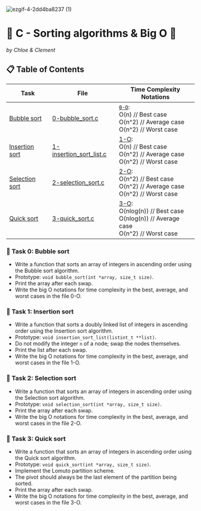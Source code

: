 
![ezgif-4-2dd4ba8237 (1)](https://github.com/chloe0524/holbertonschool-sorting_algorithms/assets/127857895/3b4c6097-c4e8-4345-9eec-b9f4bc46162c)

# :large_orange_diamond: C - Sorting algorithms & Big O :large_orange_diamond:
*by Chloe & Clement*

## :clipboard: Table of Contents


| Task                           | File          | Time Complexity Notations                                      |
|--------------------------------|---------------|-----------------------------------------------------------------|
| [Bubble sort](#small_orange_diamond-task-0-bubble-sort)    | [0-bubble_sort.c](./0-bubble_sort.c) | [``0-O``](https://github.com/chloe0524/holbertonschool-sorting_algorithms/blob/main/0-O):<br> O(n)    // Best case<br> O(n^2)  // Average case<br> O(n^2)  // Worst case  |
| [Insertion sort](#small_orange_diamond-task-1-insertion-sort) | [1-insertion_sort_list.c](https://github.com/chloe0524/holbertonschool-sorting_algorithms/blob/main/1-insertion_sort_list.c) | [1-O](https://github.com/chloe0524/holbertonschool-sorting_algorithms/blob/main/1-O):<br> O(n)    // Best case<br> O(n^2)  // Average case<br> O(n^2)  // Worst case  |
| [Selection sort](#small_orange_diamond-task-2-selection-sort) | [2-selection_sort.c](./2-selection_sort.c) | [2-O](./2-O):<br> O(n^2)  // Best case<br> O(n^2)  // Average case<br> O(n^2)  // Worst case  |
| [Quick sort](#small_orange_diamond-task-3-quick-sort)      | [3-quick_sort.c](./3-quick_sort.c) | [3-O](./3-O):<br> O(nlog(n)) // Best case<br> O(nlog(n))  // Average case<br> O(n^2) // Worst case  |

### :small_orange_diamond: Task 0: Bubble sort

- Write a function that sorts an array of integers in ascending order using the Bubble sort algorithm.
- Prototype: `void bubble_sort(int *array, size_t size)`.
- Print the array after each swap.
- Write the big O notations for time complexity in the best, average, and worst cases in the file 0-O.



### :small_orange_diamond: Task 1: Insertion sort

- Write a function that sorts a doubly linked list of integers in ascending order using the Insertion sort algorithm.
- Prototype: `void insertion_sort_list(listint_t **list)`.
- Do not modify the integer `n` of a node; swap the nodes themselves.
- Print the list after each swap.
- Write the big O notations for time complexity in the best, average, and worst cases in the file 1-O.


### :small_orange_diamond: Task 2: Selection sort

- Write a function that sorts an array of integers in ascending order using the Selection sort algorithm.
- Prototype: `void selection_sort(int *array, size_t size)`.
- Print the array after each swap.
- Write the big O notations for time complexity in the best, average, and worst cases in the file 2-O.



### :small_orange_diamond: Task 3: Quick sort

- Write a function that sorts an array of integers in ascending order using the Quick sort algorithm.
- Prototype: `void quick_sort(int *array, size_t size)`.
- Implement the Lomuto partition scheme.
- The pivot should always be the last element of the partition being sorted.
- Print the array after each swap.
- Write the big O notations for time complexity in the best, average, and worst cases in the file 3-O.

